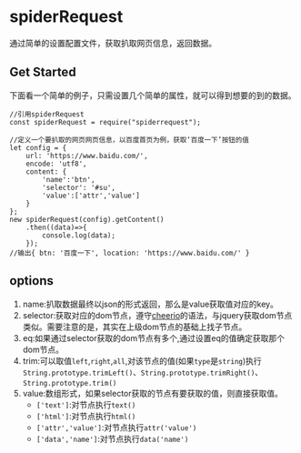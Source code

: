 
spiderRequest
=======

通过简单的设置配置文件，获取扒取网页信息，返回数据。

## Get Started
下面看一个简单的例子，只需设置几个简单的属性，就可以得到想要的到的数据。
```
//引用spiderRequest
const spiderRequest = require("spiderrequest");

//定义一个要扒取的网页网页信息，以百度首页为例，获取‘百度一下’按钮的值
let config = {
	url: 'https://www.baidu.com/',
	encode: 'utf8',
	content: {
		'name':'btn',
		'selector': '#su',
		'value':['attr','value']
	}
};
new spiderRequest(config).getContent()
    .then((data)=>{
    	console.log(data);
    });
//输出{ btn: '百度一下', location: 'https://www.baidu.com/' }
```
## options
1. name:扒取数据最终以json的形式返回，那么是value获取值对应的key。
2. selector:获取对应的dom节点，遵守[cheerio](https://www.npmjs.com/package/cheerio)的语法，与jquery获取dom节点类似。需要注意的是，其实在上级dom节点的基础上找子节点。
3. eq:如果通过selector获取的dom节点有多个,通过设置eq的值确定获取那个dom节点。
4. trim:可以取值`left`,`right`,`all`,对该节点的值(如果`type`是`string`)执行`String.prototype.trimLeft()`、`String.prototype.trimRight()`、`String.prototype.trim()`
5. value:数组形式，如果selector获取的节点有要获取的值，则直接获取值。
    - `['text']`:对节点执行`text()`
    - `['html']`:对节点执行`html()`
    - `['attr','value']`:对节点执行`attr('value')`
    - `['data','name']`:对节点执行`data('name')`
